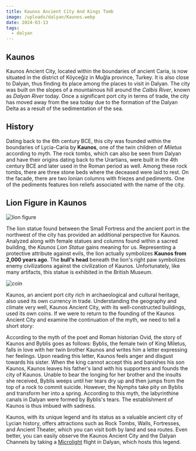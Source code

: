 ```yaml
---
title: Kaunos Ancient City And Kings Tomb
image: /uploads/dalyan/Kaunos.webp
date: 2024-03-13
tags:
  - dalyan
---
```

## Kaunos
Kaunos Ancient City, located within the boundaries of ancient Caria, is now situated in the district of Köyceğiz in Muğla province, Turkey. It is also close to Dalyan, thus finding its place among the places to visit in Dalyan. The city was built on the slopes of a mountainous hill around the *Calbis River*, known as *Dalyan River* today. Once a significant port city in terms of trade, the city has moved away from the sea today due to the formation of the Dalyan Delta as a result of the sedimentation of the sea.

## History
Dating back to the 6th century BCE, this city was founded within the boundaries of Lycia-Caria by **Kaunos**, one of the twin children of *Miletus* according to myth. The rock tombs, which can also be seen from Dalyan and have their origins dating back to the Urartians, were built in the 4th century BCE and later used in the Roman period as well. Among these rock tombs, there are three stone beds where the deceased were laid to rest. On the facade, there are two Ionian columns with friezes and pediments. One of the pediments features lion reliefs associated with the name of the city.

## Lion Figure in Kaunos
![lion figure](uploads/dalyan/kaunoslion.jpeg)

The lion statue found between the Small Fortress and the ancient port in the northwest of the city has provided an additional perspective for Kaunos. Analyzed along with female statues and columns found within a sacred building, the *Kaunos Lion Statue* gains meaning for us. Representing a protective attribute against evils, the lion actually symbolizes **Kaunos from 2,000 years ago**. The **bull's head** beneath the lion's right paw symbolizes enemy civilizations against the civilization of Kaunos. Unfortunately, like many artifacts, this statue is exhibited in the British Museum.

![coin](uploads/dalyan/coin.jpeg)

Kaunos, an ancient port city rich in archaeological and cultural heritage, also used its own currency in trade. Understanding the geography and climate very well, Kaunos Ancient City, with its well-constructed buildings, used its own coins. If we were to return to the founding of the Kaunos Ancient City and examine the continuation of the myth, we need to tell a short story:

According to the myth of the poet and Roman historian Ovid, the story of Kaunos and Byblis goes as follows: Byblis, the female twin of King Miletus, falls in love with her twin brother Kaunos and writes him a letter expressing her feelings. Upon reading this letter, Kaunos feels anger and disgust towards his sister. When the king cannot accept this and banishes his son Kaunos, Kaunos leaves his father's land with his supporters and founds the city of Kaunos. Unable to bear the longing for her brother and the insults she received, Byblis weeps until her tears dry up and then jumps from the top of a rock to commit suicide. However, the Nymphs take pity on Byblis and transform her into a spring. According to this myth, the labyrinthine canals in Dalyan were formed by Byblis's tears. The establishment of Kaunos is thus imbued with sadness.

Kaunos, with its unique legend and its status as a valuable ancient city of Lycian history, offers attractions such as Rock Tombs, Walls, Fortresses, and Ancient Theater, which you can visit both by land and sea routes. Even better, you can easily observe the Kaunos Ancient City and the Dalyan Channels by taking a [Microlight](/en/microlight/) flight in Dalyan, which hosts this legend.
```